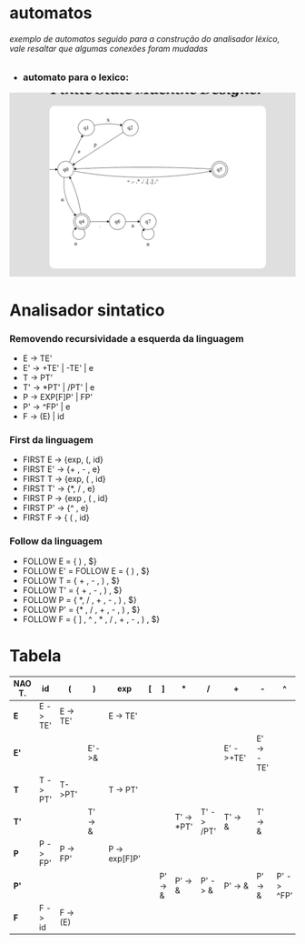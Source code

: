 
# automatos
###### exemplo de automatos seguido para a construção do analisador léxico, vale resaltar que algumas conexões foram mudadas

* ### automato para o lexico:
!["automato"](./assets/automatoLexico.png)

# Analisador sintatico

### Removendo recursividade a esquerda da linguagem
* E  -> TE'
* E' -> +TE' | -TE' | e
* T  -> PT'
* T' -> *PT' | /PT' | e
* P  -> EXP[F]P' | FP'
* P' -> ^FP' | e
* F  -> (E) | id


### First da linguagem

* FIRST E -> {exp, (, id}
* FIRST E' -> {+ , - , e}
* FIRST T -> {exp, ( , id}
* FIRST T' -> {*, / , e} 
* FIRST P -> {exp , ( , id}
* FIRST P' -> {^ , e}
* FIRST F -> { ( , id}

### Follow da linguagem

* FOLLOW E = { ) , $}
* FOLLOW E' = FOLLOW E  = { ) , $}
* FOLLOW T = { + , - , ) , $}
* FOLLOW T' = { + , - , ) , $}
* FOLLOW P = { *, / , + , - , ) , $}
* FOLLOW P' = {* , / , + , - , ) , $}
* FOLLOW F = { ] , ^ , * , / , + , - , ) , $}

# Tabela

| NAO T. | id | ( | ) | exp | [ | ] | * | / | + | - | ^ | $ |
| --- | --- | --- | ---- | --- | --- | --- | ---| ---| --- | --- | --- | --- |
| **E** | E -> TE' | E -> TE'| | E -> TE'| | | | | | | | |
| **E'** | | | E'->&| | | | | | E' ->+TE'| E'-> -TE'| | E'->&|
| **T** | T -> PT' |T->PT'|| T -> PT'| | | | | | | | |
| **T'** | | | T' -> &| | | | T' -> *PT' | T' -> /PT'|T' -> &| T' -> &| |T' -> &|
| **P** | P -> FP' |P -> FP' | |P -> exp[F]P' | | | | | | | | |
| **P'** | | | | | | P' -> &|P' -> & |P' -> & |P' -> & |P' -> & | P' -> ^FP' | P' -> &|
| **F** |  F -> id |F -> (E) | | | | | | || | | | |